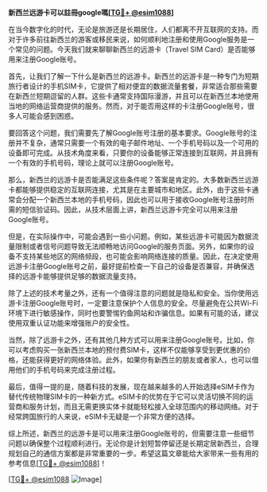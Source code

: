 **新西兰远游卡可以註冊google嗎[[TG💪+ @esim1088](https://t.me/s/esim1088)]**

在当今数字化的时代，无论是旅游还是长期居住，人们都离不开互联网的支持。而对于许多前往新西兰的游客或移民来说，如何顺利地注册和使用Google服务是一个常见的问题。今天我们就来聊聊新西兰的远游卡（Travel SIM Card）是否能够用来注册Google账号。

首先，让我们了解一下什么是新西兰的远游卡。新西兰的远游卡是一种专门为短期旅行者设计的手机SIM卡，它提供了相对便宜的数据流量套餐，非常适合那些需要在新西兰短期逗留的人群。这些卡通常支持国际漫游，并且可以在新西兰本地使用当地的网络运营商提供的服务。然而，对于能否用这样的卡注册Google账号，很多人可能会感到困惑。

要回答这个问题，我们需要先了解Google账号注册的基本要求。Google账号的注册并不复杂，通常只需要一个有效的电子邮件地址、一个手机号码以及一个可用的设备即可完成。从技术角度来看，只要你的设备能够正常连接到互联网，并且拥有一个有效的手机号码，理论上就可以注册Google账号。

那么，新西兰的远游卡是否能满足这些条件呢？答案是肯定的。大多数新西兰远游卡都能够提供稳定的互联网连接，尤其是在主要城市和地区。此外，由于这些卡通常会分配一个新西兰本地的手机号码，因此也可以用于接收Google账号注册时所需的短信验证码。因此，从技术层面上讲，新西兰远游卡完全可以用来注册Google账号。

但是，在实际操作中，可能会遇到一些小问题。例如，某些远游卡可能因为数据流量限制或者信号问题导致无法顺畅地访问Google的服务页面。另外，如果你的设备不支持某些地区的网络频段，也可能会影响网络连接的质量。因此，在决定使用远游卡注册Google账号之前，最好提前检查一下自己的设备是否兼容，并确保选择的远游卡能够提供足够的数据流量支持。

除了上述的技术考量之外，还有一个值得注意的问题就是隐私和安全。当你使用远游卡注册Google账号时，一定要注意保护个人信息的安全。尽量避免在公共Wi-Fi环境下进行敏感操作，同时也要警惕钓鱼网站和诈骗信息。如果有可能的话，建议使用双重认证功能来增强账户的安全性。

当然，除了远游卡之外，还有其他几种方式可以用来注册Google账号。比如，你可以考虑购买一张新西兰本地的预付费SIM卡，这样不仅能够享受到更优惠的价格，还能获得更好的网络体验。此外，如果你有新西兰的朋友或者家人，也可以借用他们的手机号码来完成注册过程。

最后，值得一提的是，随着科技的发展，现在越来越多的人开始选择eSIM卡作为替代传统物理SIM卡的一种新方式。eSIM卡的优势在于它可以灵活切换不同的运营商和服务计划，而且无需更换实体卡就能轻松接入全球范围内的移动网络。对于经常跨国旅行的人来说，eSIM卡无疑是一个非常方便的选择。

综上所述，新西兰的远游卡是可以用来注册Google账号的，但需要注意一些细节问题以确保整个过程顺利进行。无论你是计划短暂停留还是长期定居新西兰，合理规划自己的通信方案都是非常重要的一步。希望这篇文章能给大家带来一些有用的参考信息[[TG💪+ @esim1088](https://t.me/s/esim1088)]！

[[TG💪+ @esim1088](https://t.me/s/esim1088) ![Image](https://i.postimg.cc/4NQfJmqS/Snipaste-2025-05-13-00-14-12.png)]